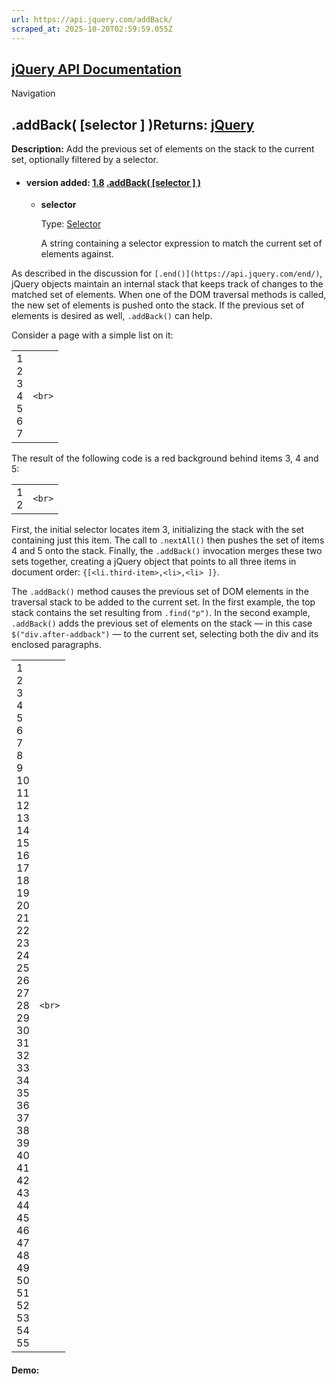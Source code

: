 ```yaml
---
url: https://api.jquery.com/addBack/
scraped_at: 2025-10-20T02:59:59.055Z
---
```


## [jQuery API Documentation](https://jquery.com/ "jQuery API Documentation")

Navigation

## .addBack( \[selector \] )Returns: [jQuery](http://api.jquery.com/Types/\#jQuery)

**Description:** Add the previous set of elements on the stack to the current set, optionally filtered by a selector.

- #### version added: [1.8](https://api.jquery.com/category/version/1.8/) [.addBack( \[selector \] )](https://api.jquery.com/addBack/\#addBack-selector)

  - **selector**

    Type: [Selector](http://api.jquery.com/Types/#Selector)

    A string containing a selector expression to match the current set of elements against.

As described in the discussion for `[.end()](https://api.jquery.com/end/)`, jQuery objects maintain an internal stack that keeps track of changes to the matched set of elements. When one of the DOM traversal methods is called, the new set of elements is pushed onto the stack. If the previous set of elements is desired as well, `.addBack()` can help.

Consider a page with a simple list on it:

|     |     |
| --- | --- |
| 1<br>2<br>3<br>4<br>5<br>6<br>7 | ```<br>``` |

The result of the following code is a red background behind items 3, 4 and 5:

|     |     |
| --- | --- |
| 1<br>2 | ```<br>``` |

First, the initial selector locates item 3, initializing the stack with the set containing just this item. The call to `.nextAll()` then pushes the set of items 4 and 5 onto the stack. Finally, the `.addBack()` invocation merges these two sets together, creating a jQuery object that points to all three items in document order: `{[<li.third-item>,<li>,<li> ]}`.

The `.addBack()` method causes the previous set of DOM elements in the traversal stack to be added to the current set. In the first example, the top stack contains the set resulting from `.find("p")`. In the second example, `.addBack()` adds the previous set of elements on the stack — in this case `$("div.after-addback")` — to the current set, selecting both the div and its enclosed paragraphs.

|     |     |
| --- | --- |
| 1<br>2<br>3<br>4<br>5<br>6<br>7<br>8<br>9<br>10<br>11<br>12<br>13<br>14<br>15<br>16<br>17<br>18<br>19<br>20<br>21<br>22<br>23<br>24<br>25<br>26<br>27<br>28<br>29<br>30<br>31<br>32<br>33<br>34<br>35<br>36<br>37<br>38<br>39<br>40<br>41<br>42<br>43<br>44<br>45<br>46<br>47<br>48<br>49<br>50<br>51<br>52<br>53<br>54<br>55 | ```<br>``` |

#### Demo: